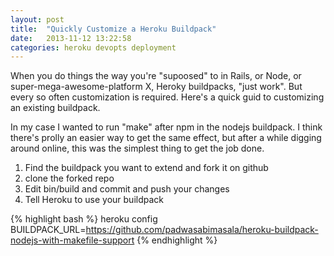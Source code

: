 ```yaml
---
layout: post
title:  "Quickly Customize a Heroku Buildpack"
date:   2013-11-12 13:22:58
categories: heroku devopts deployment
---
```


When you do things the way you're "supoosed" to in Rails, or Node, or super-mega-awesome-platform X, Heroky buildpacks, "just work".
But every so often customization is required. Here's a quick guid to customizing an existing buildpack.

In my case I wanted to run "make" after npm in the nodejs buildpack. I think there's prolly an easier way to get the same effect, but
after a while digging around online, this was the simplest thing to get the job done.

1. Find the buildpack you want to extend and fork it on github
2. clone the forked repo
3. Edit bin/build and commit and push your changes
4. Tell Heroku to use your buildpack

{% highlight bash %}
  heroku config BUILDPACK_URL=https://github.com/padwasabimasala/heroku-buildpack-nodejs-with-makefile-support
{% endhighlight %}
